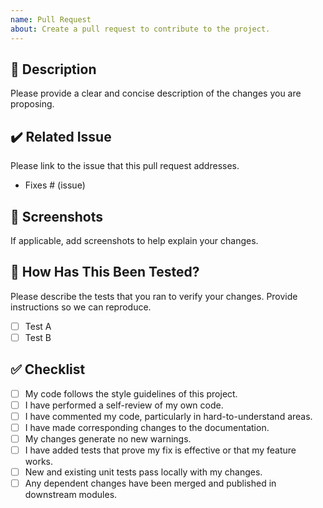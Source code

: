 ```yaml
---
name: Pull Request
about: Create a pull request to contribute to the project.
---
```


## 📝 Description

Please provide a clear and concise description of the changes you are proposing.

## ✔️ Related Issue

Please link to the issue that this pull request addresses.

- Fixes # (issue)

## 📸 Screenshots

If applicable, add screenshots to help explain your changes.

## 🧪 How Has This Been Tested?

Please describe the tests that you ran to verify your changes. Provide instructions so we can reproduce.

- [ ] Test A
- [ ] Test B

## ✅ Checklist

- [ ] My code follows the style guidelines of this project.
- [ ] I have performed a self-review of my own code.
- [ ] I have commented my code, particularly in hard-to-understand areas.
- [ ] I have made corresponding changes to the documentation.
- [ ] My changes generate no new warnings.
- [ ] I have added tests that prove my fix is effective or that my feature works.
- [ ] New and existing unit tests pass locally with my changes.
- [ ] Any dependent changes have been merged and published in downstream modules.
